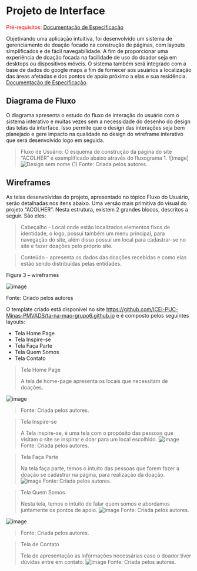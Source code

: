 
# Projeto de Interface

<span style="color:red">Pré-requisitos: <a href="2-Especificação do Projeto.md"> Documentação de Especificação</a></span>
 

Objetivando uma aplicação intuitiva, foi desenvolvido um sistema de gerenciamento de doação focado na construção de páginas, com layouts simplificados e de fácil navegabilidade. A fim de proporcionar uma experiência de doação focada na facilidade de uso do doador seja em desktops ou dispositivos móveis. O sistema também será integrado com a base de dados do google maps a fim de fornecer aos usuários a localização das áreas afetadas e dos pontos de apoio próximo a elas e sua residência. <a href="2-Especificação do Projeto.md"> Documentação de Especificação</a>.

## Diagrama de Fluxo

O diagrama apresenta o estudo do fluxo de interação do usuário com o sistema interativo e  muitas vezes sem a necessidade do desenho do design das telas da interface. Isso permite que o design das interações seja bem planejado e gere impacto na qualidade no design do wireframe interativo que será desenvolvido logo em seguida.

> Fluxo de Usuário: 
O esquema de construção da página do site “ACOLHER” é exemplificado abaixo através do fluxograma 1. 
![image]![Design sem nome (1)](https://user-images.githubusercontent.com/102244252/198170758-3199defe-77a0-4afc-b662-8342c46c8ab6.png)
Fonte: Criada pelos autores.



## Wireframes

As telas desenvolvidas do projeto, apresentado no tópico Fluxo do Usuário, serão detalhadas nos itens abaixo. Uma versão mais primitiva do visual do projeto “ACOLHER”. Nesta estrutura, existem 2 grandes blocos, descritos a seguir. São eles: 

 

 

> Cabeçalho - Local onde estão localizados elementos fixos de identidade, o logo, possui também um menu principal, para navegação do site, além disso possui um local para cadastrar-se no site e fazer doações pelo próprio site. 

> Conteúdo - apresenta os dados das doações recebidas e como elas estão sendo distribuídas pelas entidades. 

 

Figura 3 – wireframes 


![image](https://user-images.githubusercontent.com/102244252/193480998-2889b98f-e01c-465c-95eb-5fffc7e708eb.png)

Fonte: Criado pelos autores 

 O template criado está disponível no site https://github.com/ICEI-PUC-Minas-PMVADS/ta-na-mao-grupo6.github.io e é composto pelos seguintes layouts:
- Tela Home Page
- Tela Inspire-se
- Tela Faça Parte
- Tela Quem Somos
- Tela Contato

> Tela Home Page
> 
> A tela de home-page apresenta os locais que necessitam de doações. 

![image](https://user-images.githubusercontent.com/102244252/193482048-a9e46293-423f-48bc-ad0c-30f48c23f36a.png)
> Fonte: Criada pelos autores.

> Tela Inspire-se
> 
> A Tela inspire-se, é uma tela com o propósito das pessoas que visitam o site se inspirar e doar para um local escolhido. 
![image](https://user-images.githubusercontent.com/102244252/193482083-5dca7c28-25f0-4ba0-81be-cef007450781.png)
> Fonte: Criada pelos autores.

> Tela Faça Parte
> 
> Na tela faça parte, temos o intuito das pessoas que forem fazer a doação se cadastrar na página, para realização da doação.  
![image](https://user-images.githubusercontent.com/102244252/193482242-413480da-5520-4a14-a317-99fd7edb9c84.png)
> Fonte: Criada pelos autores.

> Tela Quem Somos
> 
> Nesta tela, temos o intuito de falar quem somos e abordamos juntamente os pontos de apoio. 
![image](https://user-images.githubusercontent.com/102244252/193482276-48353b4d-5f44-4eb6-8a8a-42fac2640010.png)
> Fonte: Criada pelos autores.

![image](https://user-images.githubusercontent.com/102244252/193482285-5fb5ec02-868e-4f65-830a-9a30ed8e3344.png)
> Fonte: Criada pelos autores.

> Tela de Contato
> 
> Tela de apresentação as informações necessárias caso o doador tiver dúvidas entre em contato.
![image](https://user-images.githubusercontent.com/102244252/193482304-d3a8a76e-05a5-4df2-a8d5-487847f40f28.png)
> Fonte: Criada pelos autores.
